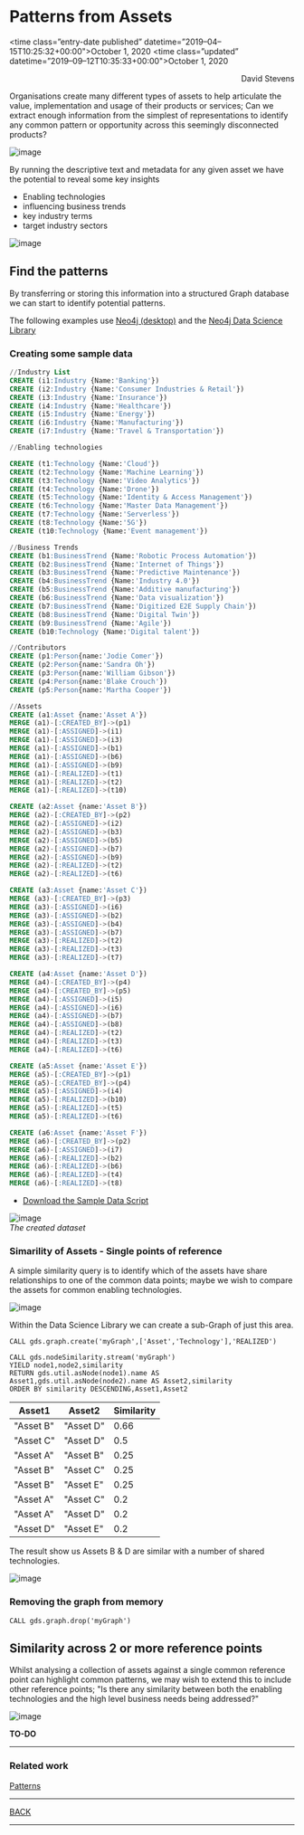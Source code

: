# Patterns from Assets

<time class=”entry-date published” datetime=”2019–04–15T10:25:32+00:00">October 1, 2020</time>
<time class=”updated” datetime=”2019–09–12T10:35:33+00:00">October 1, 2020</time>

<div align="right">David Stevens</div>


Organisations create many different types of assets to help articulate the value, implementation and usage of their products or services; Can we extract enough information from the simplest of representations to identify any common pattern or opportunity across this seemingly disconnected products?

![image](images/assets.png)<br>

By running the descriptive text and metadata for any given asset we have the potential to reveal some key insights

- Enabling technologies
- influencing business trends
- key industry terms
- target industry sectors


![image](images/assetsInsights.png)


## Find the patterns

By transferring or storing this information into a structured Graph database we can start to identify potential patterns.

The following examples use [Neo4j (desktop)](https://neo4j.com/) and the [Neo4j Data Science Library](https://neo4j.com/developer/graph-data-science/graph-algorithms/) 

### Creating some sample data

~~~ sql
//Industry List
CREATE (i1:Industry {Name:'Banking'})
CREATE (i2:Industry {Name:'Consumer Industries & Retail'})
CREATE (i3:Industry {Name:'Insurance'})
CREATE (i4:Industry {Name:'Healthcare'})
CREATE (i5:Industry {Name:'Energy'})
CREATE (i6:Industry {Name:'Manufacturing'})
CREATE (i7:Industry {Name:'Travel & Transportation'})

//Enabling technologies

CREATE (t1:Technology {Name:'Cloud'})
CREATE (t2:Technology {Name:'Machine Learning'})
CREATE (t3:Technology {Name:'Video Analytics'})
CREATE (t4:Technology {Name:'Drone'})
CREATE (t5:Technology {Name:'Identity & Access Management'})
CREATE (t6:Technology {Name:'Master Data Management'})
CREATE (t7:Technology {Name:'Serverless'})
CREATE (t8:Technology {Name:'5G'})
CREATE (t10:Technology {Name:'Event management'})

//Business Trends
CREATE (b1:BusinessTrend {Name:'Robotic Process Automation'})
CREATE (b2:BusinessTrend {Name:'Internet of Things'})
CREATE (b3:BusinessTrend {Name:'Predictive Maintenance'})
CREATE (b4:BusinessTrend {Name:'Industry 4.0'})
CREATE (b5:BusinessTrend {Name:'Additive manufacturing'})
CREATE (b6:BusinessTrend {Name:'Data visualization'})
CREATE (b7:BusinessTrend {Name:'Digitized E2E Supply Chain'})
CREATE (b8:BusinessTrend {Name:'Digital Twin'})
CREATE (b9:BusinessTrend {Name:'Agile'})
CREATE (b10:Technology {Name:'Digital talent'})

//Contributors
CREATE (p1:Person{name:'Jodie Comer'})
CREATE (p2:Person{name:'Sandra Oh'})
CREATE (p3:Person{name:'William Gibson'})
CREATE (p4:Person{name:'Blake Crouch'})
CREATE (p5:Person{name:'Martha Cooper'})

//Assets
CREATE (a1:Asset {name:'Asset A'})
MERGE (a1)-[:CREATED_BY]->(p1)
MERGE (a1)-[:ASSIGNED]->(i1)
MERGE (a1)-[:ASSIGNED]->(i3)
MERGE (a1)-[:ASSIGNED]->(b1)
MERGE (a1)-[:ASSIGNED]->(b6)
MERGE (a1)-[:ASSIGNED]->(b9)
MERGE (a1)-[:REALIZED]->(t1)
MERGE (a1)-[:REALIZED]->(t2)
MERGE (a1)-[:REALIZED]->(t10)

CREATE (a2:Asset {name:'Asset B'})
MERGE (a2)-[:CREATED_BY]->(p2)
MERGE (a2)-[:ASSIGNED]->(i2)
MERGE (a2)-[:ASSIGNED]->(b3)
MERGE (a2)-[:ASSIGNED]->(b5)
MERGE (a2)-[:ASSIGNED]->(b7)
MERGE (a2)-[:ASSIGNED]->(b9)
MERGE (a2)-[:REALIZED]->(t2)
MERGE (a2)-[:REALIZED]->(t6)

CREATE (a3:Asset {name:'Asset C'})
MERGE (a3)-[:CREATED_BY]->(p3)
MERGE (a3)-[:ASSIGNED]->(i6)
MERGE (a3)-[:ASSIGNED]->(b2)
MERGE (a3)-[:ASSIGNED]->(b4)
MERGE (a3)-[:ASSIGNED]->(b7)
MERGE (a3)-[:REALIZED]->(t2)
MERGE (a3)-[:REALIZED]->(t3)
MERGE (a3)-[:REALIZED]->(t7)

CREATE (a4:Asset {name:'Asset D'})
MERGE (a4)-[:CREATED_BY]->(p4)
MERGE (a4)-[:CREATED_BY]->(p5)
MERGE (a4)-[:ASSIGNED]->(i5)
MERGE (a4)-[:ASSIGNED]->(i6)
MERGE (a4)-[:ASSIGNED]->(b7)
MERGE (a4)-[:ASSIGNED]->(b8)
MERGE (a4)-[:REALIZED]->(t2)
MERGE (a4)-[:REALIZED]->(t3)
MERGE (a4)-[:REALIZED]->(t6)

CREATE (a5:Asset {name:'Asset E'})
MERGE (a5)-[:CREATED_BY]->(p1)
MERGE (a5)-[:CREATED_BY]->(p4)
MERGE (a5)-[:ASSIGNED]->(i4)
MERGE (a5)-[:REALIZED]->(b10)
MERGE (a5)-[:REALIZED]->(t5)
MERGE (a5)-[:REALIZED]->(t6)

CREATE (a6:Asset {name:'Asset F'})
MERGE (a6)-[:CREATED_BY]->(p2)
MERGE (a6)-[:ASSIGNED]->(i7)
MERGE (a6)-[:REALIZED]->(b2)
MERGE (a6)-[:REALIZED]->(b6)
MERGE (a6)-[:REALIZED]->(t4)
MERGE (a6)-[:REALIZED]->(t8)
~~~

- [Download the Sample Data Script](scripts.cql)

![image](images/SampleData.png)<br>
_The created dataset_


### Simarility of Assets - Single points of reference

A simple similarity query is to identify which of the assets have share relationships to one of the common data points; maybe we wish to compare the assets for common enabling technologies.

![image](images/Pattern1.png)<br>

Within the Data Science Library we can create a sub-Graph of just this area.

~~~
CALL gds.graph.create('myGraph',['Asset','Technology'],'REALIZED')
~~~

~~~
CALL gds.nodeSimilarity.stream('myGraph')
YIELD node1,node2,similarity
RETURN gds.util.asNode(node1).name AS Asset1,gds.util.asNode(node2).name AS Asset2,similarity
ORDER BY similarity DESCENDING,Asset1,Asset2
~~~

|Asset1|Asset2|Similarity|
|---|---|---|
|"Asset B"|"Asset D"|0.66|
|"Asset C"|"Asset D"|0.5|
|"Asset A"|"Asset B"|0.25|
|"Asset B"|"Asset C"|0.25|
|"Asset B"|"Asset E"|0.25|
|"Asset A"|"Asset C"|0.2|
|"Asset A"|"Asset D"|0.2|
|"Asset D"|"Asset E"|0.2|

The result show us Assets B & D are similar with a number of shared technologies.

![image](images/Example1.png)<br>

### Removing the graph from memory

~~~
CALL gds.graph.drop('myGraph')
~~~


## Similarity across 2 or more reference points

Whilst analysing a collection of assets against a single common reference point can highlight common patterns, we may wish to extend this to include other reference points; "Is there any similarity between both the enabling technologies and the high level business needs being addressed?"

![image](images/Pattern2.png)<br>


**TO-DO**



---

### Related work

[Patterns](../Patterns/readme.md)

---

[BACK](../README.md)

---